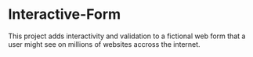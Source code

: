 # Interactive-Form
This project adds interactivity and validation to a fictional web form that a user might see on millions of websites accross the internet.
